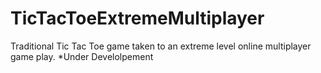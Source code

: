 # TicTacToeExtremeMultiplayer
Traditional Tic Tac Toe game taken to an extreme level online multiplayer game play.
*Under Develolpement
